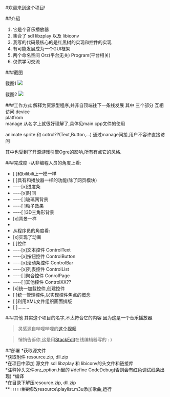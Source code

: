 #欢迎来到这个项目!

##介绍

 1. 它是个音乐播放器
 2. 集合了 sdl   libzplay 以及 libiconv
 3. 我写的代码最核心的是红黑树的实现和控件的实现
 4. 有可能发展成为一个GUI框架
 5. 两个命名空间 Orz(平台无关) Program(平台相关)
 6. 仅供学习交流

###截图

截图1
![](https://github.com/endlesstravel/MusicPlayerWithOpenLib/blob/screenshot/screenshot01.png)

截图2
![](https://github.com/endlesstravel/MusicPlayerWithOpenLib/blob/screenshot/screenshot02.png)

###工作方式
解释为资源型程序,并非自顶端往下一条线发展
其中 三个部分 互相访问
device   
platfrom  
manage
从名字上就很好理解了,具体见main.cpp文件的使用

animate sprite 和 cotrol??(Text,Button,...) 通过manage间接,用户不容许直接访问

其中也受到了开源游戏引擎Ogre的影响,所有有点它的风格.

###完成度
-从非编程人员的角度上看:
- [ ]和bilibili上一模一样
- [ ]具有和播放器一样的功能(除了网页模块)
- ----[x]进度条
- ----[x]时间
- ----[ ]玻璃网背景
- ----[ ]粒子效果
- ----[ ]3D三角形背景
- [x]背景一样
- 
- 从程序员的角度看:
- [x]实现了动画
- [ ]控件
- ----[x]文本控件 ControlText
- ----[x]按钮控件 ControlButton
- ----[x]滚动条控件 ControlBar
- ----[x]列表控件 ControlList
- ----[ ]聚合控件 ConrolPage
- ----[ ]其他控件 ControlXX??
- [x]统一加载控件,创建控件
- [ ]统一管理控件,以实现控件焦点的概念
- [ ]利用XML文件组织画面排版
- [ ].........

###其他
其实这个项目的名字,不太符合它的内容.因为这是一个音乐播放器.

>灵感源自哔哩哔哩的[这个视频](http://www.bilibili.com/video/av1750418)

>悄悄告诉你,这是用[StackEdit](https://stackedit.io/)在线编辑器写的 : )


##部署
*获取源文件<br>
*获取附件 resource.zip, dll.zip<br>
*在项目中添加 源文件 sdl  libzplay 和 libiconv的头文件和链接库<br>
*注释掉头文件orz_option.h里的 #define CodeDebug(否则会有红色调试线条出现)
*编译<br>
*在目录下解压resource.zip, dll.zip<br>
**`!!!!!重要`修改resource\playlist.m3u添加歌曲,运行<br>
